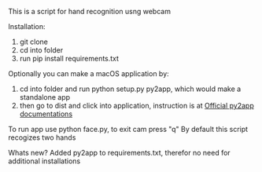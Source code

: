This is a script for hand recognition usng webcam

Installation:

1) git clone
2) cd into folder
3) run pip install requirements.txt

Optionally you can make a macOS application by:
1) cd into folder and run python setup.py py2app, which would make a standalone app
2) then go to dist and click into application, instruction is at [Official py2app documentations](https://py2app.readthedocs.io/en/latest/)

To run app use python face.py, to exit cam press "q"
By default this script recogizes two hands

Whats new?
Added py2app to requirements.txt, therefor no need for additional installations
